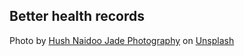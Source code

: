 ## Better health records

Photo by <a href="https://unsplash.com/@hush52?utm_content=creditCopyText&utm_medium=referral&utm_source=unsplash">Hush Naidoo Jade Photography</a> on <a href="https://unsplash.com/photos/black-and-gray-stethoscope-yo01Z-9HQAw?utm_content=creditCopyText&utm_medium=referral&utm_source=unsplash">Unsplash</a>
  
